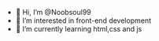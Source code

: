 - 👋 Hi, I’m @Noobsoul99
- 👀 I’m interested in front-end development
- 🌱 I’m currently learning html,css and js


<!---
Noobsoul99/Noobsoul99 is a ✨ special ✨ repository because its `README.md` (this file) appears on your GitHub profile.
You can click the Preview link to take a look at your changes.
--->
